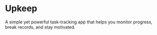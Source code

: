 # Upkeep
A simple yet powerful task-tracking app that helps you monitor progress, break records, and stay motivated.
